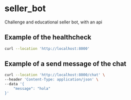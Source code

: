 # seller_bot
Challenge and educational seller bot, with an api



## Example of the healthcheck

```sh
curl --location 'http://localhost:8000'
```



## Example of a send message of the chat

```sh
curl --location 'http://localhost:8000/chat' \
--header 'Content-Type: application/json' \
--data '{
    "message": "hola"
}'

```